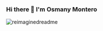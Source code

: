### Hi there 👋 I'm Osmany Montero

<img src="https://myreadme.vercel.app/api/embed/osmontero?panels=userstatistics,toprepositories,toplanguages,commitgraph" alt="reimaginedreadme" />
